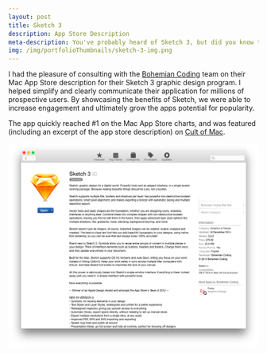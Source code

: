 ```yaml
---
layout: post
title: Sketch 3
description: App Store Description
meta-description: You've probably heard of Sketch 3, but did you know that I wrote the App Store Description? Now you know!
img: /img/portfolioThumbnails/sketch-3-img.png
---
```


I had the pleasure of consulting with the [Bohemian Coding](http://bohemiancoding.com/sketch/) team on their Mac App Store description for their Sketch 3 graphic design program. I helped simplify and clearly communicate their application for millions of prospective users. By showcasing the benefits of Sketch, we were able to increase engagement and ultimately grow the apps potential for popularity.

The app quickly reached #1 on the Mac App Store charts, and was featured (including an excerpt of the app store description) on [Cult of Mac](http://www.cultofmac.com/274580/design-app-called-sketch-3-top-mac-app-store-heres/).

<img src="/img/portfolio/sketch-3-app-store-description.png">
